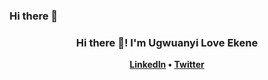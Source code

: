 ### Hi there 👋
<h3 align="center">Hi there 👋! I'm Ugwuanyi Love Ekene</h3>
<p align="center">
<strong>
  <a href="https://www.linkedin.com/in/ekene-ugwuanyi/">LinkedIn</a> •
  <a href="https://twitter.com/hubnotch">Twitter</a>
</strong>
</p>
<!--
**Hubnotch/Hubnotch** is a ✨ _special_ ✨ repository because its `README.md` (this file) appears on your GitHub profile.

Here are some ideas to get you started:

- 🔭 I’m currently working on ...
- 🌱 I’m currently learning ...
- 👯 I’m looking to collaborate on ...
- 🤔 I’m looking for help with ...
- 💬 Ask me about ...
- 📫 How to reach me: ...
- 😄 Pronouns: ...
- ⚡ Fun fact: ...
-->
